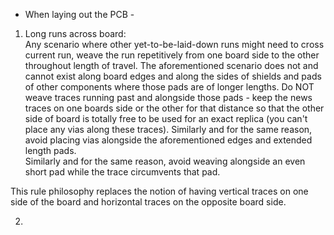  - When laying out the PCB - 



1.  Long runs across board:  
Any scenario where other yet-to-be-laid-down runs might need to cross current run, weave the run repetitively from one board side to the other throughout length of travel.
The aforementioned scenario does not and cannot exist along board edges and along the sides of shields and pads of other components where those pads are of longer lengths.  Do NOT weave traces running past and alongside those pads - keep the news traces on one boards side or the other for that distance so that the other side of board is totally free to be used for an exact replica (you can't place any vias along these traces).
Similarly and for the same reason, avoid placing vias alongside the aforementioned edges and extended length pads.  
Similarly and for the same reason, avoid weaving alongside an even short pad while the trace circumvents that pad.

This rule philosophy replaces the notion of having vertical traces on one side of the board and horizontal traces on the opposite board side.

2.
